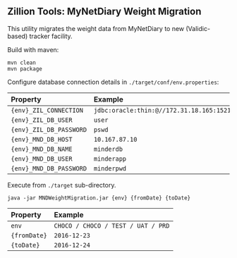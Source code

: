 ## Zillion Tools: MyNetDiary Weight Migration

This utility migrates the weight data from MyNetDiary to new (Validic-based) tracker facility.

Build with maven:

```
mvn clean
mvn package
```

Configure database connection details in `./target/conf/env.properties`:
    
| Property                | Example |
|:------------------------|:--------|
| `{env}_ZIL_CONNECTION`  | `jdbc:oracle:thin:@//172.31.18.165:1521/RADEV` |
| `{env}_ZIL_DB_USER`     | `user` |
| `{env}_ZIL_DB_PASSWORD` | `pswd` |
| `{env}_MND_DB_HOST`     | `10.167.87.10` |
| `{env}_MND_DB_NAME`     | `minderdb` |
| `{env}_MND_DB_USER`     | `minderapp` |
| `{env}_MND_DB_PASSWORD` | `minderpwd` |

Execute from `./target` sub-directory.

```
java -jar MNDWeightMigration.jar {env} {fromDate} {toDate}
```

| Property      | Example 							 |
|:------------	|:-----------------------------------|
| `env`  		| `CHOCO / CHOCO / TEST / UAT / PRD` |
| `{fromDate}`  | `2016-12-23` 						 |
| `{toDate}` 	| `2016-12-24` 						 |
